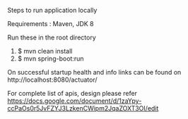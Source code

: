 Steps to run application locally

Requirements : Maven, JDK 8

Run these in the root directory
1. $ mvn clean install
2. $ mvn spring-boot:run

On successful startup health and info links can be 
found on http://localhost:8080/actuator/

For complete list of apis, design please refer https://docs.google.com/document/d/1zaYpy-ccPaOs0r5JvFZYJ3LzkenCWipm2JqaZOXT3OI/edit